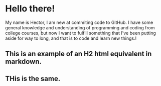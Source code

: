 # Hello there!

My name is Hector, I am new at commiting code to GitHub. I have some general knowledge and understanding of programming and coding from college courses, but now I want to fulfill something that I've been putting aside for way to long, and that is to code and learn new things.!

## This is an example of an H2 html equivalent in markdown. 
<h2>THis is the same.</h2>

